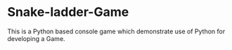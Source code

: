 # Snake-ladder-Game
 This is a Python based console game which demonstrate use of Python for developing a Game.
